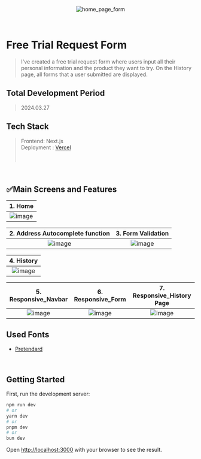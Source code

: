 <p align="center">
  <img  alt="home_page_form" src="https://github.com/inayoon/form_assignment/assets/100747899/b3432e28-94c4-4ec9-a3a3-3a196be9d1c3">
</p>

</br>

# Free Trial Request Form

> I've created a free trial request form where users input all their personal information and the product they want to try. On the History page, all forms that a user submitted are displayed.
> <br/>

## Total Development Period

> 2024.03.27
> <br/>

## Tech Stack

> Frontend: Next.js
> <br/>
> Deployment : <a href="https://trial-request-form.vercel.app/">Vercel</a>
>
> <br/>

<br/>

## ✅Main Screens and Features

|                                                  1. Home                                                   |
| :--------------------------------------------------------------------------------------------------------: |
| ![image](https://github.com/inayoon/form_assignment/assets/100747899/b3432e28-94c4-4ec9-a3a3-3a196be9d1c3) |

|                                    **2. Address Autocomplete function**                                    |                                           **3. Form Validation**                                           |
| :--------------------------------------------------------------------------------------------------------: | :--------------------------------------------------------------------------------------------------------: |
| ![image](https://github.com/inayoon/form_assignment/assets/100747899/7b2fa15f-7fb1-4175-a034-9a7ef4ca8168) | ![image](https://github.com/inayoon/form_assignment/assets/100747899/0f918093-ce99-48cd-9a8b-b1601f2725db) |

|                                               **4. History**                                               |
| :--------------------------------------------------------------------------------------------------------: |
| ![image](https://github.com/inayoon/form_assignment/assets/100747899/a93fccc4-ab0c-40f0-8544-d112e916cf8d) |

|                                          **5. Responsive_Navbar**                                          |                                           **6. Responsive_Form**                                           |                                       **7. Responsive_History Page**                                       |
| :--------------------------------------------------------------------------------------------------------: | :--------------------------------------------------------------------------------------------------------: | :--------------------------------------------------------------------------------------------------------: |
| ![image](https://github.com/inayoon/form_assignment/assets/100747899/a4766a9f-dfda-4811-972a-aed0ca63d287) | ![image](https://github.com/inayoon/form_assignment/assets/100747899/e5fb8f32-b36c-4040-b72b-a99684e06f23) | ![image](https://github.com/inayoon/form_assignment/assets/100747899/962ce07e-ce83-40b7-ac13-84d36fc61b82) |

## Used Fonts

- [Pretendard](https://github.com/orioncactus/pretendard)

<br/>

## Getting Started

First, run the development server:

```bash
npm run dev
# or
yarn dev
# or
pnpm dev
# or
bun dev
```

Open [http://localhost:3000](http://localhost:3000) with your browser to see the result.
